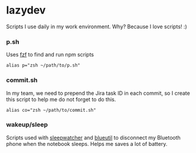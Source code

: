 # lazydev

Scripts I use daily in my work environment. Why? Because I love scripts! :)

### p.sh

Uses [fzf](https://github.com/junegunn/fzf) to find and run npm scripts

```alias p="zsh ~/path/to/p.sh"```

### commit.sh

In my team, we need to prepend the Jira task ID in each commit, so I create this script to help me do not forget to do this.

```alias co="zsh ~/path/to/commit.sh"```

### wakeup/sleep

Scripts used with [sleepwatcher](https://www.bernhard-baehr.de/) and [blueutil](https://github.com/toy/blueutil) to disconnect my Bluetooth phone when the notebook sleeps. Helps me saves a lot of battery.
